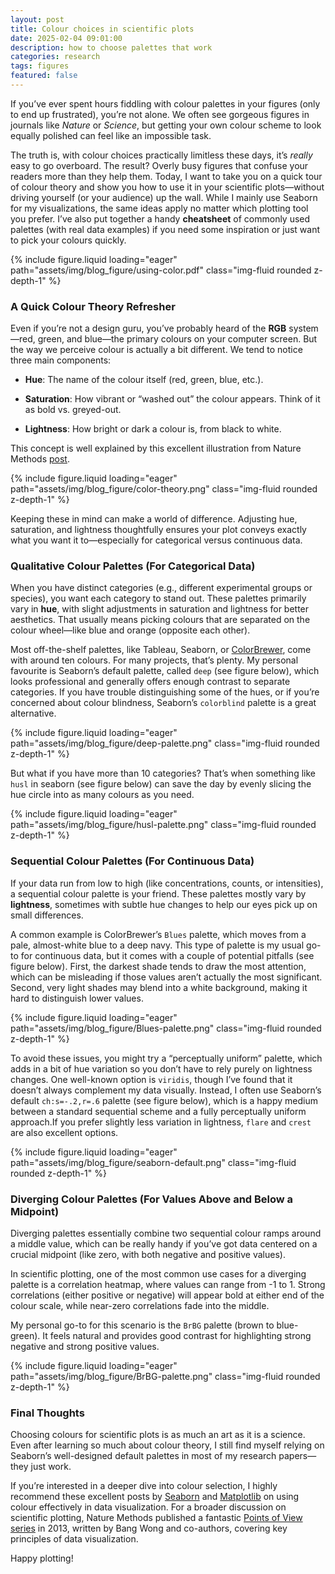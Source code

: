 ```yaml
---
layout: post
title: Colour choices in scientific plots
date: 2025-02-04 09:01:00
description: how to choose palettes that work
categories: research
tags: figures
featured: false
---
```


If you’ve ever spent hours fiddling with colour palettes in your figures (only to end up frustrated), you’re not alone. We often see gorgeous figures in journals like *Nature* or *Science*, but getting your own colour scheme to look equally polished can feel like an impossible task.

The truth is, with colour choices practically limitless these days, it’s *really* easy to go overboard. The result? Overly busy figures that confuse your readers more than they help them. Today, I want to take you on a quick tour of colour theory and show you how to use it in your scientific plots—without driving yourself (or your audience) up the wall. While I mainly use Seaborn for my visualizations, the same ideas apply no matter which plotting tool you prefer. I’ve also put together a handy **cheatsheet** of commonly used palettes (with real data examples) if you need some inspiration or just want to pick your colours quickly.

<div class="row mt-3 justify-content-center">
    <div class="col-sm mt-3 mt-md-0">
        {% include figure.liquid loading="eager" path="assets/img/blog_figure/using-color.pdf" class="img-fluid rounded z-depth-1" %}
    </div>
</div>

### A Quick Colour Theory Refresher

Even if you’re not a design guru, you’ve probably heard of the **RGB** system—red, green, and blue—the primary colours on your computer screen. But the way we perceive colour is actually a bit different. We tend to notice three main components:

- **Hue**: The name of the colour itself (red, green, blue, etc.).
- **Saturation**: How vibrant or “washed out” the colour appears. Think of it as bold vs. greyed-out.

- **Lightness**: How bright or dark a colour is, from black to white.

This concept is well explained by this excellent illustration from Nature Methods [post](https://www.nature.com/articles/nmeth0810-573).

<div class="row mt-3 justify-content-center">
    <div class="col-sm-10 mt-3 mt-md-0">
        {% include figure.liquid loading="eager" path="assets/img/blog_figure/color-theory.png" class="img-fluid rounded z-depth-1" %}
    </div>
</div>

Keeping these in mind can make a world of difference. Adjusting hue, saturation, and lightness thoughtfully ensures your plot conveys exactly what you want it to—especially for categorical versus continuous data.

### Qualitative Colour Palettes (For Categorical Data)
When you have distinct categories (e.g., different experimental groups or species), you want each category to stand out. These palettes primarily vary in **hue**, with slight adjustments in saturation and lightness for better aesthetics. That usually means picking colours that are separated on the colour wheel—like blue and orange (opposite each other).

Most off-the-shelf palettes, like Tableau, Seaborn, or [ColorBrewer](https://colorbrewer2.org/), come with around ten colours. For many projects, that’s plenty. My personal favourite is Seaborn’s default palette, called `deep` (see figure below), which looks professional and generally offers enough contrast to separate categories. If you have trouble distinguishing some of the hues, or if you’re concerned about colour blindness, Seaborn’s `colorblind` palette is a great alternative.

<div class="row mt-3 justify-content-center">
    <div class="col-sm-10 mt-3 mt-md-0">
        {% include figure.liquid loading="eager" path="assets/img/blog_figure/deep-palette.png" class="img-fluid rounded z-depth-1" %}
    </div>
</div>

But what if you have more than 10 categories? That’s when something like `husl` in seaborn (see figure below) can save the day by evenly slicing the hue circle into as many colours as you need.

<div class="row mt-3 justify-content-center">
    <div class="col-sm-10 mt-3 mt-md-0">
        {% include figure.liquid loading="eager" path="assets/img/blog_figure/husl-palette.png" class="img-fluid rounded z-depth-1" %}
    </div>
</div>

### Sequential Colour Palettes (For Continuous Data)

If your data run from low to high (like concentrations, counts, or intensities), a sequential colour palette is your friend. These palettes mostly vary by **lightness**, sometimes with subtle hue changes to help our eyes pick up on small differences. 

A common example is ColorBrewer’s `Blues` palette, which moves from a pale, almost-white blue to a deep navy. This type of palette is my usual go-to for continuous data, but it comes with a couple of potential pitfalls (see figure below). First, the darkest shade tends to draw the most attention, which can be misleading if those values aren’t actually the most significant. Second, very light shades may blend into a white background, making it hard to distinguish lower values.

<div class="row mt-3 justify-content-center">
    <div class="col-sm-10 mt-3 mt-md-0">
        {% include figure.liquid loading="eager" path="assets/img/blog_figure/Blues-palette.png" class="img-fluid rounded z-depth-1" %}
    </div>
</div>

To avoid these issues, you might try a “perceptually uniform” palette, which adds in a bit of hue variation so you don’t have to rely purely on lightness changes. One well-known option is `viridis`, though I’ve found that it doesn’t always complement my data visually. Instead, I often use Seaborn’s default `ch:s=-.2,r=.6` palette (see figure below), which is a happy medium between a standard sequential scheme and a fully perceptually uniform approach.If you prefer slightly less variation in lightness, `flare` and `crest` are also excellent options.

<div class="row mt-3 justify-content-center">
    <div class="col-sm-10 mt-3 mt-md-0">
        {% include figure.liquid loading="eager" path="assets/img/blog_figure/seaborn-default.png" class="img-fluid rounded z-depth-1" %}
    </div>
</div>

### Diverging Colour Palettes (For Values Above and Below a Midpoint)

Diverging palettes essentially combine two sequential colour ramps around a middle value, which can be really handy if you’ve got data centered on a crucial midpoint (like zero, with both negative and positive values).

In scientific plotting, one of the most common use cases for a diverging palette is a correlation heatmap, where values can range from -1 to 1. Strong correlations (either positive or negative) will appear bold at either end of the colour scale, while near-zero correlations fade into the middle.

My personal go-to for this scenario is the `BrBG` palette (brown to blue-green). It feels natural and provides good contrast for highlighting strong negative and strong positive values.

<div class="row mt-3 justify-content-center">
    <div class="col-sm-10 mt-3 mt-md-0">
        {% include figure.liquid loading="eager" path="assets/img/blog_figure/BrBG-palette.png" class="img-fluid rounded z-depth-1" %}
    </div>
</div>


### Final Thoughts

Choosing colours for scientific plots is as much an art as it is a science. Even after learning so much about colour theory, I still find myself relying on Seaborn’s well-designed default palettes in most of my research papers—they just work.

If you’re interested in a deeper dive into colour selection, I highly recommend these excellent posts by [Seaborn](https://seaborn.pydata.org/tutorial/color_palettes.html) and [Matplotlib](https://matplotlib.org/stable/users/explain/colors/colormaps.html) on using colour effectively in data visualization. For a broader discussion on scientific plotting, Nature Methods published a fantastic [Points of View series](https://communities.springernature.com/posts/data-visualization-a-view-of-every-points-of-view-column) in 2013, written by Bang Wong and co-authors, covering key principles of data visualization.

Happy plotting!

